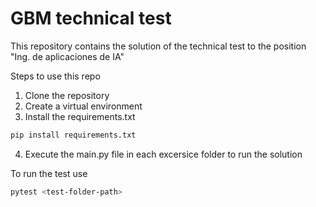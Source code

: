 # GBM technical test

This repository contains the solution of the technical test to the position "Ing. de aplicaciones de IA"

Steps to use this repo
1) Clone the repository
2) Create a virtual environment
3) Install the requirements.txt
```bash
pip install requirements.txt
```
4) Execute the main.py file in each excersice folder to run the solution

To run the test use
```bash
pytest <test-folder-path>
```